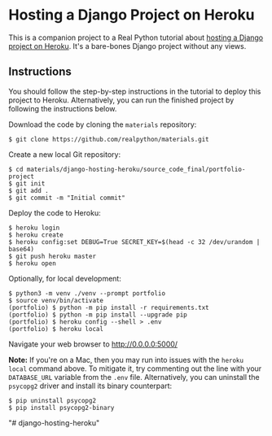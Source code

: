 # Hosting a Django Project on Heroku

This is a companion project to a Real Python tutorial about [hosting a Django project on Heroku](https://realpython.com/django-hosting-on-heroku/). It's a bare-bones Django project without any views.

## Instructions

You should follow the step-by-step instructions in the tutorial to deploy this project to Heroku. Alternatively, you can run the finished project by following the instructions below.

Download the code by cloning the `materials` repository:

```shell
$ git clone https://github.com/realpython/materials.git
```

Create a new local Git repository:

```shell
$ cd materials/django-hosting-heroku/source_code_final/portfolio-project
$ git init
$ git add .
$ git commit -m "Initial commit"
```

Deploy the code to Heroku:

```shell
$ heroku login
$ heroku create
$ heroku config:set DEBUG=True SECRET_KEY=$(head -c 32 /dev/urandom | base64)
$ git push heroku master
$ heroku open
```

Optionally, for local development:

```shell
$ python3 -m venv ./venv --prompt portfolio
$ source venv/bin/activate
(portfolio) $ python -m pip install -r requirements.txt
(portfolio) $ python -m pip install --upgrade pip
(portfolio) $ heroku config --shell > .env
(portfolio) $ heroku local
```

Navigate your web browser to <http://0.0.0.0:5000/>

**Note:** If you're on a Mac, then you may run into issues with the `heroku local` command above. To mitigate it, try commenting out the line with your `DATABASE_URL` variable from the `.env` file. Alternatively, you can uninstall the `psycopg2` driver and install its binary counterpart:

```console
$ pip uninstall psycopg2
$ pip install psycopg2-binary
```
"# django-hosting-heroku" 
